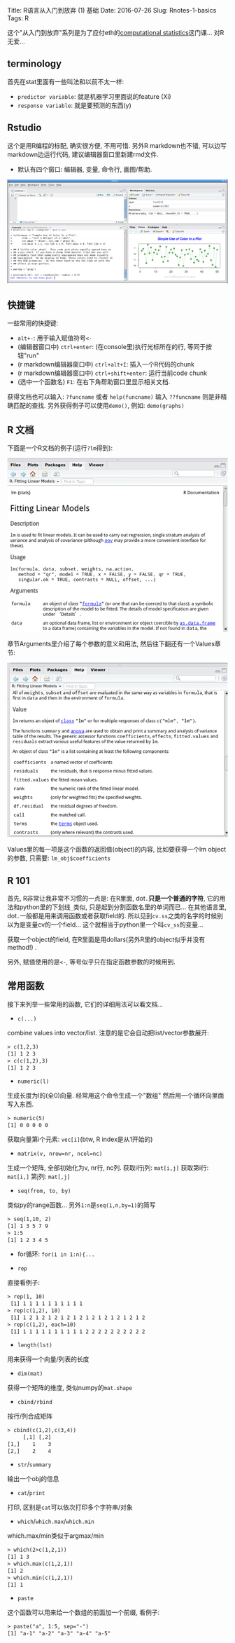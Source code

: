 Title: R语言从入门到放弃 (1) 基础
Date: 2016-07-26
Slug:  Rnotes-1-basics
Tags: R


这个"从入门到放弃"系列是为了应付eth的[computational statistics](https://stat.ethz.ch/education/semesters/ss2016/CompStat)这门课... 对R无爱... 

terminology
-----------
首先在stat里面有一些叫法和以前不太一样: 

* ``predictor variable``: 就是机器学习里面说的feature (Xi)
* ``response variable``: 就是要预测的东西(y)


Rstudio
----
这个是用R编程的标配, 确实很方便, 不用可惜. 另外R markdown也不错, 可以边写markdown边运行代码, 建议编辑器窗口里新建rmd文件. 


* 默认有四个窗口:  编辑器, 变量, 命令行, 画图/帮助. 

![](Rnotes-1-basics/pasted_image.png)

快捷键
---
一些常用的快捷键: 


* ``alt+-``: 用于输入赋值符号``<-``
* (编辑器窗口中) ``ctrl+enter``: (在console里)执行光标所在的行, 等同于按钮"run"
* (r markdown编辑器窗口中) ``ctrl+alt+I``: 插入一个R代码的chunk
* (r markdown编辑器窗口中) ``ctrl+shift+enter``: 运行当前code chunk
* (选中一个函数名) ``F1``: 在右下角帮助窗口里显示相关文档. 


获得文档也可以输入: ``?funcname`` 或者 ``help(funcname)`` 输入 ``??funcname`` 则是非精确匹配的查找.
另外获得例子可以使用``demo()``, 例如: ``demo(graphs)``


R 文档
----
下面是一个R文档的例子(运行``?lm``得到): 

![](Rnotes-1-basics/pasted_image002.png)

章节Arguments里介绍了每个参数的意义和用法, 然后往下翻还有一个Values章节: 

![](Rnotes-1-basics/pasted_image003.png)

Values里的每一项是这个函数的返回值(object)的内容, 比如要获得一个lm object的参数, 只需要: ``lm_obj$coefficients``

R 101
----

首先, R非常让我非常不习惯的一点是: 在R里面, dot``.``**只是一个普通的字符**, 它的用法和python里的下划线``_``类似, 只是起到分割函数名里的单词而已... 在其他语言里, dot``.``一般都是用来调用函数或者获取field的. 所以见到``cv.ss``之类的名字的时候别以为是变量cv的一个field... 这个就相当于python里一个叫``cv_ss``的变量...

获取一个object的field, 在R里面是用dollar``$``(另外R里的object似乎并没有method!) . 

另外, 赋值使用的是``<-``, 等号似乎只在指定函数参数的时候用到. 

常用函数
----

接下来列举一些常用的函数, 它们的详细用法可以看文档... 


* ``c(...)``

combine values into vector/list. 
注意的是它会自动把list/vector参数展开: 

	> c(1,2,3)
	[1] 1 2 3
	> c(c(1,2),3)
	[1] 1 2 3




* ``numeric(l)``

生成长度为l的(全0)向量. 经常用这个命令生成一个"数组" 然后用一个循环向里面写入东西. 

	> numeric(5)
	[1] 0 0 0 0 0

获取向量第i个元素: ``vec[i]``(btw, R index是从1开始的)


* ``matrix(v, nrow=nr, ncol=nc)``

生成一个矩阵, 全部初始化为v, nr行, nc列. 
获取i行j列: ``mat[i,j]``
获取第i行: ``mat[i,]`` 第j列: ``mat[,j]``


* ``seq(from, to, by)``

类似py的range函数...  另外``1:n``是``seq(1,n,by=1)``的简写

	> seq(1,10, 2)
	[1] 1 3 5 7 9
	> 1:5
	[1] 1 2 3 4 5


* for循环: ``for(i in 1:n){...``



* ``rep``

直接看例子: 

	> rep(1, 10)
	 [1] 1 1 1 1 1 1 1 1 1 1
	> rep(c(1,2), 10)
	 [1] 1 2 1 2 1 2 1 2 1 2 1 2 1 2 1 2 1 2 1 2
	> rep(c(1,2), each=10)
	 [1] 1 1 1 1 1 1 1 1 1 1 2 2 2 2 2 2 2 2 2 2



* ``length(lst)``

用来获得一个向量/列表的长度


* ``dim(mat)``

获得一个矩阵的维度, 类似numpy的``mat.shape``


* ``cbind/rbind``

按行/列合成矩阵

	> cbind(c(1,2),c(3,4))
	     [,1] [,2]
	[1,]    1    3
	[2,]    2    4



* ``str``/``summary``

输出一个obj的信息


* ``cat``/``print``

打印, 区别是``cat``可以依次打印多个字符串/对象


* ``which``/``which.max``/``which.min``

which.max/min类似于argmax/min

	> which(2>c(1,2,1))
	[1] 1 3
	> which.max(c(1,2,1))
	[1] 2
	> which.min(c(1,2,1))
	[1] 1




* ``paste``

这个函数可以用来给一个数组的前面加一个前缀, 看例子: 

	> paste("a", 1:5, sep="-")
	[1] "a-1" "a-2" "a-3" "a-4" "a-5"






